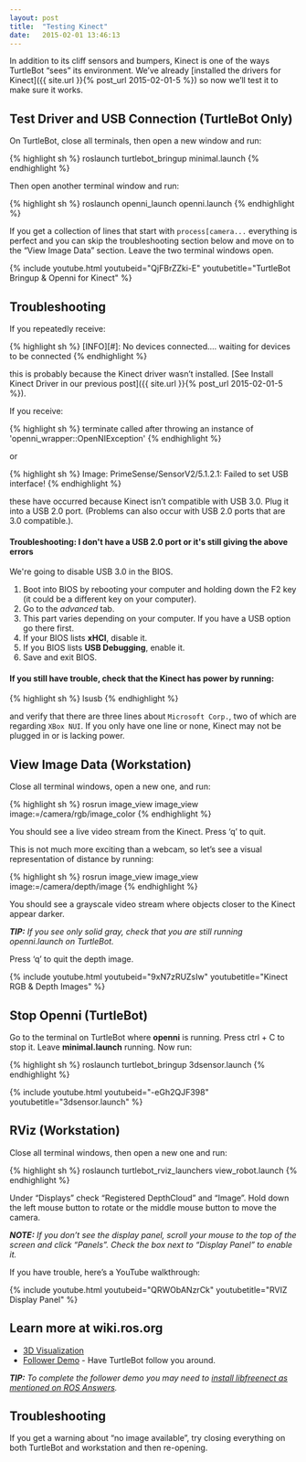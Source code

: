 ```yaml
---
layout: post
title:  "Testing Kinect"
date:   2015-02-01 13:46:13
---
```


In addition to its cliff sensors and bumpers, Kinect is one of the ways TurtleBot “sees” its environment. We’ve already [installed the drivers for Kinect]({{ site.url }}{% post_url 2015-02-01-5 %}) so now we’ll test it to make sure it works.

## Test Driver and USB Connection (TurtleBot Only)

On TurtleBot, close all terminals, then open a new window and run:

{% highlight sh %}
roslaunch turtlebot_bringup minimal.launch 
{% endhighlight %}

Then open another terminal window and run:

{% highlight sh %}
roslaunch openni_launch openni.launch 
{% endhighlight %}

If you get a collection of lines that start with `process[camera...` everything is perfect and you can skip the troubleshooting section below and move on to the “View Image Data” section. Leave the two terminal windows open.

{% include youtube.html youtubeid="QjFBrZZki-E" youtubetitle="TurtleBot Bringup & Openni for Kinect" %}

## Troubleshooting

If you repeatedly receive:

{% highlight sh %}
[INFO][#]: No devices connected.... waiting for devices to be connected
{% endhighlight %}

this is probably because the Kinect driver wasn’t installed. [See Install Kinect Driver in our previous post]({{ site.url }}{% post_url 2015-02-01-5 %}).

If you receive:

{% highlight sh %}
terminate called after throwing an instance of 'openni_wrapper::OpenNIException' 
{% endhighlight %}

or

{% highlight sh %}
Image: PrimeSense/SensorV2/5.1.2.1: Failed to set USB interface!
{% endhighlight %}

these have occurred because Kinect isn’t compatible with USB 3.0. Plug it into a USB 2.0 port. (Problems can also occur with USB 2.0 ports that are 3.0 compatible.).

#### Troubleshooting: I don't have a USB 2.0 port or it's still giving the above errors

We're going to disable USB 3.0 in the BIOS.

1. Boot into BIOS by rebooting your computer and holding down the F2 key (it could be a different key on your computer).
2. Go to the *advanced* tab.
3. This part varies depending on your computer. If you have a USB option go there first.
4. If your BIOS lists **xHCI**, disable it.
5. If you BIOS lists **USB Debugging**, enable it.
6. Save and exit BIOS.

#### If you still have trouble, check that the Kinect has power by running:

{% highlight sh %}
lsusb
{% endhighlight %}

and verify that there are three lines about `Microsoft Corp.`, two of which are regarding `XBox NUI`. If you only have one line or none, Kinect may not be plugged in or is lacking power.

## View Image Data (Workstation)

Close all terminal windows, open a new one, and run:

{% highlight sh %}
rosrun image_view image_view image:=/camera/rgb/image_color
{% endhighlight %}

You should see a live video stream from the Kinect. Press ‘q’ to quit.

This is not much more exciting than a webcam, so let’s see a visual representation of distance by running:

{% highlight sh %}
rosrun image_view image_view image:=/camera/depth/image
{% endhighlight %}

You should see a grayscale video stream where objects closer to the Kinect appear darker.

***TIP:** If you see only solid gray, check that you are still running openni.launch on TurtleBot.*

Press ‘q’ to quit the depth image.

{% include youtube.html youtubeid="9xN7zRUZsIw" youtubetitle="Kinect RGB & Depth Images" %}

## Stop Openni (TurtleBot)

Go to the terminal on TurtleBot where **openni** is running. Press ctrl + C to stop it. Leave **minimal.launch** running. Now run:

{% highlight sh %}
roslaunch turtlebot_bringup 3dsensor.launch
{% endhighlight %}

{% include youtube.html youtubeid="-eGh2QJF398" youtubetitle="3dsensor.launch" %}

## RViz (Workstation)

Close all terminal windows, then open a new one and run:

{% highlight sh %}
roslaunch turtlebot_rviz_launchers view_robot.launch
{% endhighlight %}

Under “Displays” check “Registered DepthCloud” and “Image”. Hold down the left mouse button to rotate or the middle mouse button to move the camera.

***NOTE:** If you don’t see the display panel, scroll your mouse to the top of the screen and click “Panels”. Check the box next to “Display Panel” to enable it.*

If you have trouble, here’s a YouTube walkthrough:

{% include youtube.html youtubeid="QRWObANzrCk" youtubetitle="RVIZ Display Panel" %}

## Learn more at wiki.ros.org

* [3D Visualization](http://wiki.ros.org/turtlebot_bringup/Tutorials/indigo/3D%20Visualisation)
* [Follower Demo](http://wiki.ros.org/turtlebot_follower/Tutorials/Demo) - Have TurtleBot follow you around.

***TIP:** To complete the follower demo you may need to [install libfreenect as mentioned on ROS Answers](http://answers.ros.org/question/196455/kinect-installation-and-setup-on-ros-updated/).*

## Troubleshooting

If you get a warning about “no image available”, try closing everything on both TurtleBot and workstation and then re-opening.

